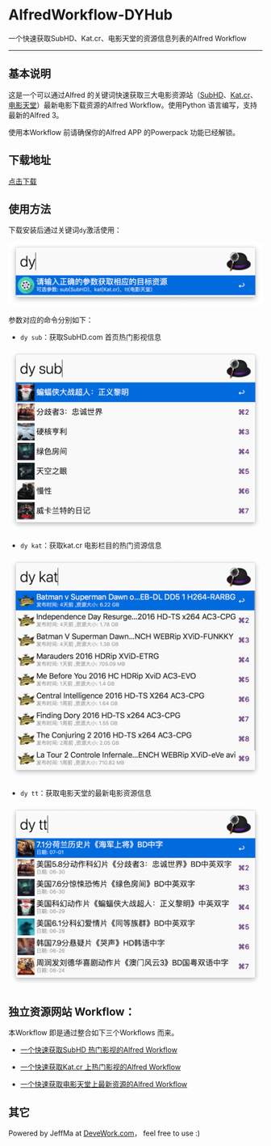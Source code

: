 # AlfredWorkflow-DYHub

 一个快速获取SubHD、Kat.cr、电影天堂的资源信息列表的Alfred Workflow
 
 ****
 
## 基本说明

这是一个可以通过Alfred 的关键词快速获取三大电影资源站（[SubHD](http://subhd.com)、[Kat.cr](https://kat.cr)、[电影天堂](http://www.dy2018.com)）最新电影下载资源的Alfred Workflow。使用Python 语言编写，支持最新的Alfred 3。

使用本Workflow 前请确保你的Alfred APP 的Powerpack 功能已经解锁。

## 下载地址
 
[点击下载](https://github.com/Jeff2Ma/AlfredWorkflow-DYHub/blob/master/DYHub.alfredworkflow?raw=true)

## 使用方法

下载安装后通过关键词`dy`激活使用：

![激活使用](screenshot/screenshot1.png) 

参数对应的命令分别如下：

- `dy sub`：获取SubHD.com 首页热门影视信息

![效果截图](screenshot/screenshot4.png) 

- `dy kat`：获取kat.cr 电影栏目的热门资源信息

![效果截图](screenshot/screenshot3.png) 

- `dy tt`：获取电影天堂的最新电影资源信息

![效果截图](screenshot/screenshot6.png) 


## 独立资源网站 Workflow：

本Workflow 即是通过整合如下三个Workflows 而来。

- [一个快速获取SubHD 热门影视的Alfred Workflow ](https://github.com/Jeff2Ma/AlfredWorkflow-SubHD-HotFilms) 

- [一个快速获取Kat.cr 上热门影视的Alfred Workflow ](https://github.com/Jeff2Ma/AlfredWorkflow-Katcr-Moives)

- [一个快速获取电影天堂上最新资源的Alfred Workflow](https://github.com/Jeff2Ma/AlfredWorkflow-DYTT-NewFilms)


## 其它

Powered by JeffMa at [DeveWork.com](http://devework.com/)， feel free to use :)

